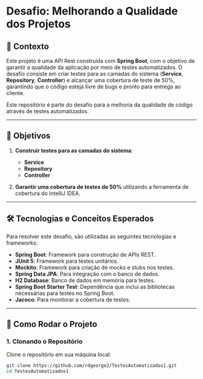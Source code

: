 # Desafio: Melhorando a Qualidade dos Projetos

## 📍 Contexto

Este projeto é uma API Rest construída com **Spring Boot**, com o objetivo de garantir a qualidade da aplicação por meio de testes automatizados. O desafio consiste em criar testes para as camadas do sistema (**Service**, **Repository**, **Controller**) e alcançar uma cobertura de teste de 50%, garantindo que o código esteja livre de bugs e pronto para entrega ao cliente.

Este repositório é parte do desafio para a melhoria da qualidade de código através de testes automatizados.

---

## 🎯 Objetivos

1. **Construir testes para as camadas do sistema**:
   - **Service**
   - **Repository**
   - **Controller**

2. **Garantir uma cobertura de testes de 50%** utilizando a ferramenta de cobertura do IntelliJ IDEA.

---

## 🛠 Tecnologias e Conceitos Esperados

Para resolver este desafio, são utilizadas as seguintes tecnologias e frameworks:

- **Spring Boot**: Framework para construção de APIs REST.
- **JUnit 5**: Framework para testes unitários.
- **Mockito**: Framework para criação de mocks e stubs nos testes.
- **Spring Data JPA**: Para integração com o banco de dados.
- **H2 Database**: Banco de dados em memória para testes.
- **Spring Boot Starter Test**: Dependência que inclui as bibliotecas necessárias para testes no Spring Boot.
- **Jacoco**: Para monitorar a cobertura de testes.

---

## 🔧 Como Rodar o Projeto

### 1. Clonando o Repositório

Clone o repositório em sua máquina local:

```bash
git clone https://github.com/rdgeorge2/TestesAutomatizados1.git
cd TestesAutomatizados1
